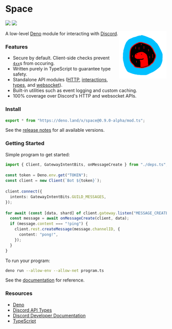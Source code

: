 # Space

[![](https://github.com/Apacheli/Space/actions/workflows/ci.yaml/badge.svg)](https://github.com/Apacheli/Space/actions/workflows/ci.yaml)
[![](https://canary.discord.com/api/guilds/812458966357377067/widget.png)](https://discord.gg/UQuA3EwXCV)

<img align=right src=assets/space_logo.png height=150px>

A low-level [Deno](https://deno.land/) module for interacting with
[Discord](https://discord.com/).

### Features

- Secure by default. Client-side checks prevent
  [`4xx`](https://developer.mozilla.org/en-US/docs/Web/HTTP/Status#client_error_responses)s
  from occuring.
- Written purely in TypeScript to guarantee type safety.
- Standalone API modules ([HTTP](lib/api/http),
  [interactions](lib/api/interactions), [types](lib/api/types), and
  [websocket](lib/api/websocket)).
- Built-in utilities such as event logging and custom caching.
- 100% coverage over Discord's HTTP and websocket APIs.

### Install

```ts
export * from "https://deno.land/x/space@0.9.0-alpha/mod.ts";
```

See the [release notes](RELEASES.md) for all available versions.

### Getting Started

Simple program to get started:

```ts
import { Client, GatewayIntentBits, onMessageCreate } from "./deps.ts";

const token = Deno.env.get("TOKEN");
const client = new Client(`Bot ${token}`);

client.connect({
  intents: GatewayIntentBits.GUILD_MESSAGES,
});

for await (const [data, shard] of client.gateway.listen("MESSAGE_CREATE")) {
  const message = await onMessageCreate(client, data);
  if (message.content === "!ping") {
    client.rest.createMessage(message.channelID, {
      content: "pong!",
    });
  }
}
```

To run your program:

```sh
deno run --allow-env --allow-net program.ts
```

See the
[documentation](https://doc.deno.land/https//deno.land/x/space@0.9.0-alpha/mod.ts)
for reference.

### Resources

- [Deno](https://deno.land/)
- [Discord API Types](https://github.com/discordjs/discord-api-types/tree/main/deno)
- [Discord Developer Documentation](https://discord.dev/)
- [TypeScript](https://www.typescriptlang.org/)
